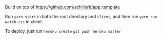 Build on top of https://github.com/schillerk/app_template

Run
`yarn start` in both the root directory and `client`, and then run `yarn run watch-css` in client.

To deploy, just run
`heroku create`
`git push heroku master`
